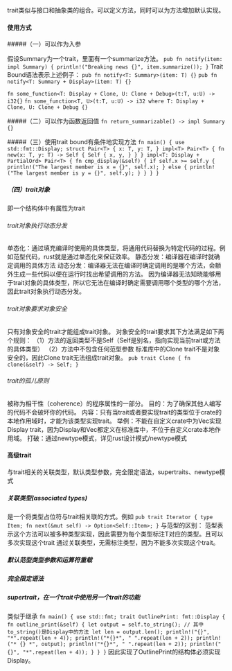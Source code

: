 trait类似与接口和抽象类的组合。可以定义方法，同时可以为方法增加默认实现。

#### 使用方式

#####（一）可以作为入参

假设Summary为一个trait，里面有一个summarize方法。
`pub fn notify(item: impl Summary) {
    println!("Breaking news {}", item.summarize());
}`
Trait Bound语法表示上述例子：
`pub fn notify<T: Summary>(item: T) {}`
`pub fn notify<T: Summary + Display>(item: T) {}`

`fn some_function<T: Display + Clone, U: Clone + Debug>(t:T, u:U) -> i32{}`
`fn some_function<T, U>(t:T, u:U) -> i32
where T: Display + Clone,
      U: Clone + Debug {}`

#####（二）可以作为函数返回值
`fn return_summarizable() -> impl Summary {}`


#####（三）使用trait bound有条件地实现方法
`fn main() {
    use std::fmt::Display;
    struct Pair<T> {
        x: T,
        y: T,
    }
    impl<T> Pair<T> {
        fn new(x: T, y: T) -> Self {
            Self {
                x,
                y,
            }
        }
    }
    impl<T: Display + PartialOrd> Pair<T> {
        fn cmp_display(&self) {
            if self.x >= self.y {
                println!("The largest member is x = {}", self.x);
            } else {
                println!("The largest member is y = {}", self.y);
            }
        }
    }
}`

##### （四）trait对象
即一个结构体中有属性为trait

###### trait对象执行动态分发
单态化：通过填充编译时使用的具体类型，将通用代码替换为特定代码的过程。例如范型代码，rust就是通过单态化来保证效率。
静态分发：编译器在编译时就确定调用的具体方法
动态分发：编译器无法在编译时确定调用的是哪个方法，会额外生成一些代码以便在运行时找出希望调用的方法。
因为编译器无法知晓能够用于trait对象的具体类型，所以它无法在编译时确定需要调用哪个类型的哪个方法，因此trait对象执行动态分发。

###### trait对象要求对象安全
只有对象安全的trait才能组成trait对象。
对象安全的trait要求其下方法满足如下两个规则：
（1）方法的返回类型不是Self（Self是别名，指向实现当前trait或方法的具体类型）
（2）方法中不包含任何范型参数
标准库中的Clone trait不是对象安全的，因此Clone trait无法组成trait对象。
`
pub trait Clone {
    fn clone(&self) -> Self;
}
`

###### trait的孤儿原则
被称为相干性（coherence）的程序属性的一部分。
目的：为了确保其他人编写的代码不会破坏你的代码。
内容：只有当trait或者要实现trait的类型位于crate的本地作用域时，才能为该类型实现trait。
举例：不能在自定义crate中为Vec<T>实现Display trait，因为Display和Vec<T>都定义在标准库中，不位于自定义crate本地作用域。
打破：通过newtype模式，详见rust设计模式/newtype模式



#### 高级trait
与trait相关的关联类型，默认类型参数，完全限定语法，supertraits、newtype模式

##### 关联类型(associated types)
是一个将类型占位符与trait相关联的方式。例如
`
pub trait Iterator {
    type Item;
    fn next(&mut self) -> Option<Self::Item>;
}
`
与范型的区别：
范型表示这个方法可以被多种类型实现，因此需要为每个类型标注T对应的类型。且可以多次实现这个trait
通过关联类型，无需标注类型，因为不能多次实现这个trait。


##### 默认范型类型参数和运算符重载


##### 完全限定语法

##### supertrait，在一个trait中使用另一个trait的功能
类似于继承
`
fn main() {
    use std::fmt;
    trait OutlinePrint: fmt::Display {
        fn outline_print(&self) {
            let output = self.to_string(); // 其中to_string()是Display中的方法
            let len = output.len();
            println!("{}", "*".repeat(len + 4));
            println!("*{}*", " ".repeat(len + 2));
            println!("* {} *", output);
            println!("*{}*", " ".repeat(len + 2));
            println!("{}", "*".repeat(len + 4));
        }
    }
}
`
因此实现了OutlinePrint的结构体必须实现Display。